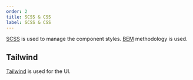 ```yaml
---
order: 2
title: SCSS & CSS
label: SCSS & CSS
---
```


[SCSS](https://sass-lang.com/documentation/syntax) is used to manage the component styles. [BEM](http://getbem.com) methodology is used.

## Tailwind

[Tailwind](https://tailwindcss.com) is used for the UI.
